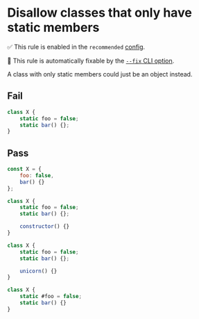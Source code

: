 # Disallow classes that only have static members

✅ This rule is enabled in the `recommended` [config](https://github.com/sindresorhus/eslint-plugin-unicorn#preset-configs).

🔧 This rule is automatically fixable by the [`--fix` CLI option](https://eslint.org/docs/latest/user-guide/command-line-interface#--fix).

<!-- end rule header -->
<!-- Do not manually modify this header. Run: `npm run fix:eslint-docs` -->

A class with only static members could just be an object instead.

## Fail

```js
class X {
	static foo = false;
	static bar() {};
}
```

## Pass

```js
const X = {
	foo: false,
	bar() {}
};
```

```js
class X {
	static foo = false;
	static bar() {};

	constructor() {}
}
```

```js
class X {
	static foo = false;
	static bar() {};

	unicorn() {}
}
```

```js
class X {
	static #foo = false;
	static bar() {}
}
```
